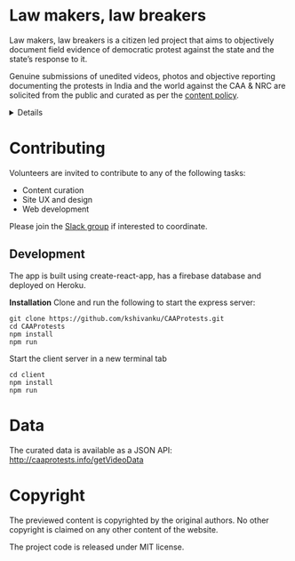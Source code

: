 # Law makers, law breakers


Law makers, law breakers is a citizen led project that aims to objectively document field evidence of democratic protest against the state and the state’s response to it.

Genuine submissions of unedited videos, photos and objective reporting documenting the protests in India and the world against the CAA & NRC are solicited from the public and curated as per the [content policy](https://github.com/kshivanku/CAAProtests/wiki/Content-policy).

<details>

## Prologue

On the 11th of December 2019, the [Citizenship (Amendment) act](https://en.wikipedia.org/wiki/Citizenship_(Amendment)_Act,_2019) (CAA) was passed as a law from both houses of the Indian parliament. The act fast tracked the citizenship process to refugees of eligible religions, which was previously not granted to any illegal immigrant. 

The law is to be followed up with the creation of a [National Register of Citizens](https://en.wikipedia.org/wiki/National_Register_of_Citizens) (NRC), where all residents of India would be required to submit proof of their citizenship as legally defined. Doubtful citizens who cannot provide satisfactory evidence could be detained as an illegal immigrant. While any suspected immigrant of the dominant Hindu faith and most minority faiths have a path to Indian citizenship via the CAA, [muslims who account for the second largest faith in the country](https://en.wikipedia.org/wiki/Islam_in_India) (14.2% of population) are excluded from using it to gain citizenship and are at higher risk of being rendered stateless.

The law has since sparked [widespread protests](https://en.wikipedia.org/wiki/Citizenship_Amendment_Act_protests) by the Indian public for being against the [secular spirit of the Indian constitution](https://en.wikipedia.org/wiki/Freedom_of_religion_in_India#Laws_and_Indian_Constitution) that guaranteed against the state’s discrimination based on religion.

While the Government claims the goal of the CAA is to make India a refuge for religious minorities facing persecution in the neighboring countries, protesters claim the combination of NRC+CAA will give the state undue powers to disenfranchise the population based on religion and will sow the seeds for communal disharmony.

While protests have been largely peaceful, some of them have turned violent and there are conflicting claims between the police and protestors


## Timeline of events

The citizenship laws of India prohibits any illegal immigrants from gaining citizenship. There are an estimated 5-20 million illegal immigrants in India residing in its population of 1.353 billion https://data.worldbank.org/indicator/SP.POP.TOTL?locations=IN (<2%). The actual number is unknown.


- 2016: The Government of India claims to have upto 20 million undocumented migrants mostly from Bangladesh https://www.business-standard.com/article/pti-stories/two-crore-illegal-bangladeshi-living-in-india-govt-116111601110_1.html and other neighbouring countries residing illegally . In 2014, the government under a different ruling party claimed 12 million immigrants.
- 31st August 2019: A 9 year excercise called the National Register of Citizens (NRC) https://en.wikipedia.org/wiki/National_Register_of_Citizens_for_Assam to document legal residents in the state of Assam which is known to have the most migrants revealed over 1.9 million people who had no legal documents and were excluded from the citizen’s register . This included 0.5 million Bengali Hindus and 0.7 million Bengali muslims, many of who claim to be legal citizens without the correct documents https://www.thehinducentre.com/the-arena/current-issues/article29724344.ece. Those excluded have 120 days to appeal the decision in a Foreigners’ Tribunal.
- 9th December 2019: A redrafted Citizenship (Amendment) Bill is introduced in the Lok Sabha - India’s lower house of parliament that allows illegal immigrants who are non muslims eligibility for citizenship if they migrated for fear of religious persecution. https://timesofindia.indiatimes.com/india/five-lakh-bengali-hindu-nrc-rejects-will-get-citizenship/articleshow/72465093.cms
- 10th December 2019: The bill is passed in the Lok Sabha (lower house) with a simple majority (311 for / 80 against)
- 11th December 2019: The bill is passed in the Lok Sabha (upper house) with a simple majority  (125 for / 105 against).  Protests erupt in the capital of Assam. Internet is suspended and restrictions imposed on public movement.
- 12th December 2019: The bill was declared an act of law by the President of India https://indiancitizenshiponline.nic.in/UserGuide/E-gazette_2019_20122019.pdf . Student led protests erupt in New Delhi followed by other major cities in India and around the world.
- 13th December 2019

</details>

# Contributing

Volunteers are invited to contribute to any of the following tasks:

- Content curation
- Site UX and design
- Web development

Please join the [Slack group](https://t.co/dDJd1IIatV?amp=1) if interested to coordinate.


## Development

The app is built using create-react-app, has a firebase database and deployed on Heroku.

**Installation**
Clone and run the following to start the express server:

    git clone https://github.com/kshivanku/CAAProtests.git
    cd CAAProtests
    npm install
    npm run

Start the client server in a new terminal tab

    cd client
    npm install
    npm run
# Data

The curated data is available as a JSON API: http://caaprotests.info/getVideoData

# Copyright

The previewed content is copyrighted by the original authors. No other copyright is claimed on any other content of the website.

The project code is released under MIT license.
